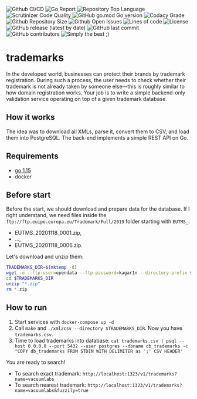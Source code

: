 ![Github CI/CD](https://img.shields.io/github/workflow/status/denchick/trademarks/Go)
![Go Report](https://goreportcard.com/badge/github.com/denchick/trademarks)
![Repository Top Language](https://img.shields.io/github/languages/top/denchick/trademarks)
![Scrutinizer Code Quality](https://img.shields.io/scrutinizer/quality/g/denchick/trademarks/master)
![GitHub go.mod Go version](https://img.shields.io/github/go-mod/go-version/denchick/trademarks)
![Codacy Grade](https://img.shields.io/codacy/grade/c9467ed47e064b1981e53862d0286d65)
![Github Repository Size](https://img.shields.io/github/repo-size/denchick/trademarks)
![Github Open Issues](https://img.shields.io/github/issues/denchick/trademarks)
![Lines of code](https://img.shields.io/tokei/lines/github/denchick/trademarks)
![License](https://img.shields.io/badge/license-MIT-green)
![GitHub release (latest by date)](https://img.shields.io/github/v/release/denchick/trademarks)
![GitHub last commit](https://img.shields.io/github/last-commit/denchick/trademarks)
![GitHub contributors](https://img.shields.io/github/contributors/denchick/trademarks)
![Simply the best ;)](https://img.shields.io/badge/simply-the%20best%20%3B%29-orange)

# trademarks

In the developed world, businesses can protect their brands by trademark registration. During such a process, the user needs to check whether their trademark is not already taken by someone else—this is roughly similar to how domain registration works. Your job is to write a simple backend-only validation service operating on top of a given trademark database.

## How it works

The idea was to download all XMLs, parse it, convert them to CSV, and load them into PostgreSQL. The back-end implements a simple REST API on Go.

## Requirements

- [go 1.15](https://golang.org/doc/install)
- docker

## Before start

Before the start, we should download and prepare data for the database. If I right understand, we need files inside the `ftp://ftp.euipo.europa.eu/Trademark/Full/2019` folder starting with `EUTMS_`: 

- EUTMS_20201118_0001.zip, 
- ..., 
- EUTMS_20201118_0006.zip.

Let's download and unzip them:

```bash
TRADEMARKS_DIR=$(mktemp -d)
wget -m --ftp-user=opendata --ftp-password=kagar1n --directory-prefix $TRADEMARKS_DIR --no-directories ftp://ftp.euipo.europa.eu/Trademark/Full/2019/EUTMS_20201118_000{1..6}.zip
cd $TRADEMARKS_DIR
unzip "*.zip"
rm *.zip
```

## How to run

1. Start services with `docker-compose up -d `
2. Call `make` and `./xml2csv --directory $TRADEMARKS_DIR`. Now you have `trademarks.csv`.
3. Time to load trademarks into database: `cat trademarks.csv | psql --host 0.0.0.0 --port 5432 --user postgres --dbname db_trademarks -c "COPY db_trademarks FROM STDIN WITH DELIMITER as ';' CSV HEADER"`

You are ready to search!

- To search exact trademark: `http://localhost:1323/v1/trademarks?name=vacuumlabs`
- To search nearest trademark: `http://localhost:1323/v1/trademarks?name=vacuumlabs&fuzzily=true`
